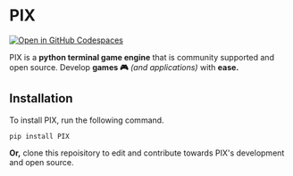 # PIX

[![Open in GitHub Codespaces](https://github.com/codespaces/badge.svg)](https://codespaces.new/TVRework/PIX?quickstart=1)

PIX is a **python terminal game engine** that is community supported and open source. Develop **games 🎮** _(and applications)_ with **ease.**

## Installation
To install PIX, run the following command.

```
pip install PIX
```

**Or,** clone this repoisitory to edit and contribute towards PIX's development and open source.
